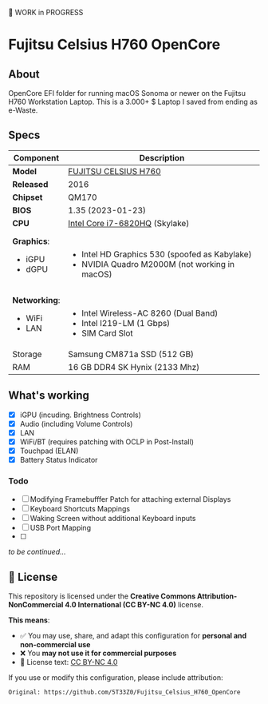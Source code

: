 🚧 WORK in PROGRESS

# Fujitsu Celsius H760 OpenCore

## About
OpenCore EFI folder for running macOS Sonoma or newer on the Fujitsu H760 Workstation Laptop. This is a 3.000+ $ Laptop I saved from ending as e-Waste.

## Specs

Component | Description
----------|------------
**Model**     | [FUJITSU CELSIUS H760](https://www.fujitsu.com/hk/products/computing/pc/workstations/celsius-h760/)
**Released**  | 2016
**Chipset**   | QM170
**BIOS**      | 1.35 (2023-01-23)
**CPU**       | [Intel Core i7-6820HQ](https://www.intel.com/content/www/us/en/products/sku/88970/intel-core-i76820hq-processor-8m-cache-up-to-3-60-ghz/specifications.html) (Skylake)
**Graphics**: <ul><li>iGPU <li> dGPU | <br><ul><li>Intel HD Graphics 530 (spoofed as Kabylake) <li> NVIDIA Quadro M2000M (not working in macOS)
**Networking**: <ul><li> WiFi <li>LAN| <br><ul><li>Intel Wireless-AC 8260 (Dual Band) <li>Intel I219-LM (1 Gbps) <li> SIM Card Slot
Storage  | Samsung CM871a SSD (512 GB)
RAM | 16 GB DDR4 SK Hynix (2133 Mhz)

## What's working

- [x] iGPU (incuding. Brightness Controls)
- [x] Audio (including Volume Controls)
- [x] LAN
- [x] WiFi/BT (requires patching with OCLP in Post-Install)
- [x] Touchpad (ELAN)
- [x] Battery Status Indicator

### Todo
- [ ] Modifying Framebufffer Patch for attaching external Displays
- [ ] Keyboard Shortcuts Mappings
- [ ] Waking Screen without additional Keyboard inputs
- [ ] USB Port Mapping
- [ ] 

*to be continued…*

## 📜 License

This repository is licensed under the **Creative Commons Attribution-NonCommercial 4.0 International (CC BY-NC 4.0)** license.

**This means**:

- ✅ You may use, share, and adapt this configuration for **personal and non-commercial use**
- ❌ You **may not use it for commercial purposes**
- 🔗 License text: [CC BY-NC 4.0](https://creativecommons.org/licenses/by-nc/4.0/)

If you use or modify this configuration, please include attribution:

`Original: https://github.com/5T33Z0/Fujitsu_Celsius_H760_OpenCore`
